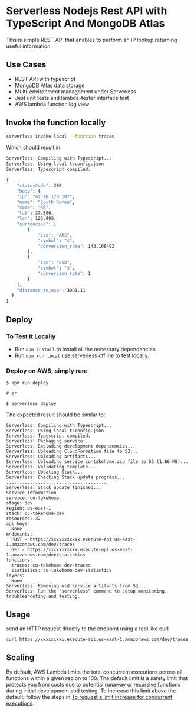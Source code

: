 # Serverless Nodejs Rest API with TypeScript And MongoDB Atlas

This is simple REST API that enables to perform an IP lookup returning useful information.

## Use Cases

- REST API with typescript
- MongoDB Atlas data storage
- Multi-environment management under Serverless
- Jest unit tests and lambda-tester interface test
- AWS lambda function log view

## Invoke the function locally

```bash
serverless invoke local --function traces
```

Which should result in:

```bash
Serverless: Compiling with Typescript...
Serverless: Using local tsconfig.json
Serverless: Typescript compiled.

{
    "statusCode": 200,
    "body": {
    "ip": "42.18.170.107",
    "name": "South Korea",
    "code": "KR",
    "lat": 37.566,
    "lon": 126.993,
    "currencies": [
        {
            "iso": "ARS",
            "symbol": "$",
            "conversion_rate": 143.168492
        },
        {
            "iso": "USD",
            "symbol": "$",
            "conversion_rate": 1
        }
    ],
    "distance_to_usa": 3981.11
  }
}
```

## Deploy

### To Test It Locally

- Run `npm install` to install all the necessary dependencies.
- Run `npm run local` use serverless offline to test locally.

### Deploy on AWS, simply run:

```
$ npm run deploy

# or

$ serverless deploy
```

The expected result should be similar to:

```
Serverless: Compiling with Typescript...
Serverless: Using local tsconfig.json
Serverless: Typescript compiled.
Serverless: Packaging service...
Serverless: Excluding development dependencies...
Serverless: Uploading CloudFormation file to S3...
Serverless: Uploading artifacts...
Serverless: Uploading service cu-takehome.zip file to S3 (1.86 MB)...
Serverless: Validating template...
Serverless: Updating Stack...
Serverless: Checking Stack update progress...
......................................
Serverless: Stack update finished...
Service Information
service: cu-takehome
stage: dev
region: us-east-1
stack: cu-takehome-dev
resources: 32
api keys:
  None
endpoints:
  POST - https://xxxxxxxxxxx.execute-api.us-east-1.amazonaws.com/dev/traces
  GET - https://xxxxxxxxxxx.execute-api.us-east-1.amazonaws.com/dev/statistics
functions:
  traces: cu-takehome-dev-traces
  statistics: cu-takehome-dev-statistics
layers:
  None
Serverless: Removing old service artifacts from S3...
Serverless: Run the "serverless" command to setup monitoring, troubleshooting and testing.
```

## Usage

send an HTTP request directly to the endpoint using a tool like curl

```
curl https://xxxxxxxxx.execute-api.us-east-1.amazonaws.com/dev/traces
```

## Scaling

By default, AWS Lambda limits the total concurrent executions across all functions within a given region to 100. The default limit is a safety limit that protects you from costs due to potential runaway or recursive functions during initial development and testing. To increase this limit above the default, follow the steps in [To request a limit increase for concurrent executions](http://docs.aws.amazon.com/lambda/latest/dg/concurrent-executions.html#increase-concurrent-executions-limit).
